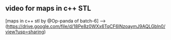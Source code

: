 ## video for maps in c++ STL

[maps in c++ stl by @Op-panda of batch-6] --> (https://drive.google.com/file/d/18Pe8z0WXx6TqCF6lNzoaymJ9AQLGbln0/view?usp=sharing)
